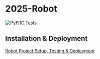 # 2025-Robot

[![PyFRC Tests](https://github.com/frc2881/2025-Robot/actions/workflows/python-app.yml/badge.svg?branch=main)](https://github.com/frc2881/2025-Robot/actions/workflows/python-app.yml)

## Installation & Deployment
[Robot Project Setup, Testing & Deployment](https://github.com/frc2881/Documentation/wiki/Development-Environment#robot-project-setup-testing--deployment)